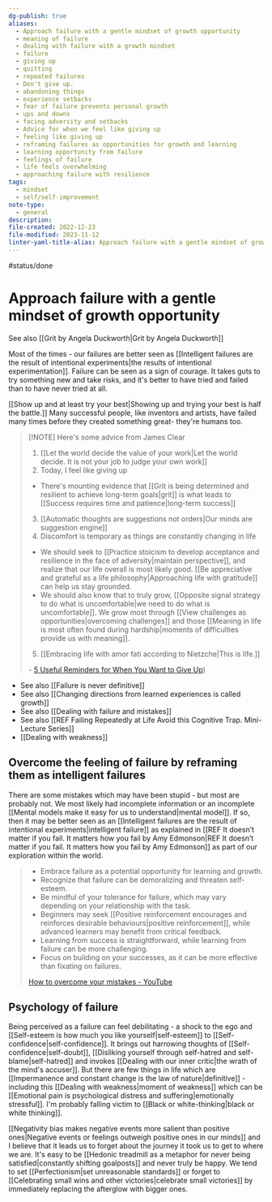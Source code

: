 ```yaml
---
dg-publish: true
aliases:
  - Approach failure with a gentle mindset of growth opportunity
  - meaning of failure
  - dealing with failure with a growth mindset
  - failure
  - giving up
  - quitting
  - repeated failures
  - Don't give up.
  - abandoning things
  - experience setbacks
  - fear of failure prevents personal growth
  - ups and downs
  - facing adversity and setbacks
  - Advice for when we feel like giving up
  - feeling like giving up
  - reframing failures as opportunities for growth and learning
  - learning opportunity from failure
  - feelings of failure
  - life feels overwhelming
  - approaching failure with resilience
tags:
  - mindset
  - self/self-improvement
note-type:
  - general
description: 
file-created: 2022-12-23
file-modified: 2023-11-12
linter-yaml-title-alias: Approach failure with a gentle mindset of growth opportunity
---
```


#status/done

# Approach failure with a gentle mindset of growth opportunity

See also [[Grit by Angela Duckworth|Grit by Angela Duckworth]]

Most of the times - our failures are better seen as [[Intelligent failures are the result of intentional experiments|the results of intentional experimentation]]. Failure can be seen as a sign of courage. It takes guts to try something new and take risks, and it's better to have tried and failed than to have never tried at all.

[[Show up and at least try your best|Showing up and trying your best is half the battle.]] Many successful people, like inventors and artists, have failed many times before they created something great- they're humans too.

> [!NOTE] Here's some advice from James Clear
> 1. [[Let the world decide the value of your work|Let the world decide. It is not your job to judge your own work]]
> 2. Today, I feel like giving up
> 	- There's mounting evidence that [[Grit is being determined and resilient to achieve long-term goals|grit]] is what leads to [[Success requires time and patience|long-term success]]
> 3. [[Automatic thoughts are suggestions not orders|Our minds are suggestion engine]]
> 4. Discomfort is temporary as things are constantly changing in life
> 	- We should seek to [[Practice stoicism to develop acceptance and resilience in the face of adversity|maintain perspective]], and realize that our life overall is most likely good. [[Be appreciative and grateful as a life philosophy|Approaching life with gratitude]] can help us stay grounded.
> 	- We should also know that to truly grow, [[Opposite signal strategy to do what is uncomfortable|we need to do what is uncomfortable]]. We grow most through [[View challenges as opportunities|overcoming challenges]] and those [[Meaning in life is most often found during hardship|moments of difficulties provide us with meaning]].
> 5. [[Embracing life with amor fati according to Nietzche|This is life.]]
>
> \- [5 Useful Reminders for When You Want to Give Up](https://jamesclear.com/giving-up))

- See also [[Failure is never definitive]]
- See also [[Changing directions from learned experiences is called growth]]
- See also [[Dealing with failure and mistakes]]
- See also [[REF Failing Repeatedly at Life Avoid this Cognitive Trap.  Mini-Lecture Series]]
- [[Dealing with weakness]]

## Overcome the feeling of failure by reframing them as intelligent failures

There are some mistakes which may have been stupid - but most are probably not. We most likely had incomplete information or an incomplete [[Mental models make it easy for us to understand|mental model]]. If so, then it may be better seen as an [[Intelligent failures are the result of intentional experiments|intelligent failure]] as explained in [[REF It doesn’t matter if you fail. It matters how you fail by Amy Edmonson|REF It doesn’t matter if you fail. It matters how you fail by Amy Edmonson]] as part of our  exploration within the world.

> - Embrace failure as a potential opportunity for learning and growth.
> - Recognize that failure can be demoralizing and threaten self-esteem.
> - Be mindful of your tolerance for failure, which may vary depending on your relationship with the task.
> - Beginners may seek [[Positive reinforcement encourages and reinforces desirable behaviours|positive reinforcement]], while advanced learners may benefit from critical feedback.
> - Learning from success is straightforward, while learning from failure can be more challenging.
> - Focus on building on your successes, as it can be more effective than fixating on failures.
>
> [How to overcome your mistakes - YouTube](https://youtu.be/eBz7iUJu9UM?si=SvCGo_YWrMBtNyNp)

## Psychology of failure

Being perceived as a failure can feel debilitating - a shock to the ego and [[Self-esteem is how much you like yourself|self-esteem]] to [[Self-confidence|self-confidence]]. It brings out harrowing thoughts of [[Self-confidence|self-doubt]], [[Disliking yourself through self-hatred and self-blame|self-hatred]] and invokes [[Dealing with our inner critic|the wrath of the mind's accuser]]. But there are few things in life which are [[Impermanence and constant change is the law of nature|definitive]] - including this [[Dealing with weakness|moment of weakness]] which can be [[Emotional pain is psychological distress and suffering|emotionally stressful]]. I'm probably falling victim to [[Black or white-thinking|black or white thinking]].

[[Negativity bias makes negative events more salient than positive ones|Negative events or feelings outweigh positive ones in our minds]] and I believe that it leads us to forget about the journey it took us to get to where we are. It's easy to be [[Hedonic treadmill as a metaphor for never being satisfied|constantly shifting goalposts]] and never truly be happy. We tend to set [[Perfectionism|set unreasonable standards]] or forget to [[Celebrating small wins and other victories|celebrate small victories]] by immediately replacing the afterglow with bigger ones.
